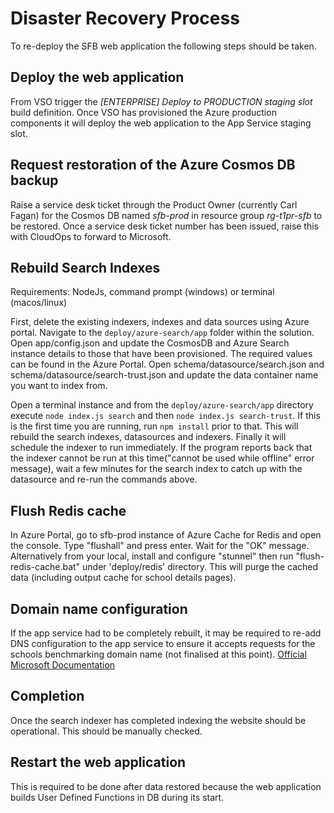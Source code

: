 # Disaster Recovery Process

To re-deploy the SFB web application the following steps should be taken.

## Deploy the web application

From VSO trigger the *[ENTERPRISE] Deploy to PRODUCTION staging slot* build definition.
Once VSO has provisioned the Azure production components it will deploy the web application to the App Service staging slot.

## Request restoration of the Azure Cosmos DB backup

Raise a service desk ticket through the Product Owner (currently Carl Fagan) for the Cosmos DB named *sfb-prod* in resource group *rg-t1pr-sfb* to be restored.  Once a service desk ticket number has been issued, raise this with CloudOps to forward to Microsoft.

## Rebuild Search Indexes

Requirements: NodeJs, command prompt (windows) or terminal (macos/linux)

First, delete the existing indexers, indexes and data sources using Azure portal.
Navigate to the `deploy/azure-search/app` folder within the solution.  
Open app/config.json and update the CosmosDB and Azure Search instance details to those that have been provisioned.  The required values can be found in the Azure Portal.
Open schema/datasource/search.json and schema/datasource/search-trust.json and update the data container name you want to index from.

Open a terminal instance and from the `deploy/azure-search/app` directory execute `node index.js search` and then `node index.js search-trust`. If this is the first time you are running, run `npm install` prior to that.  This will rebuild the search indexes, datasources and indexers.  Finally it will schedule the indexer to run immediately.  If the program reports back that the indexer cannot be run at this time("cannot be used while offline" error message), wait a few minutes for the search index to catch up with the datasource and re-run the commands above.

## Flush Redis cache
In Azure Portal, go to sfb-prod instance of Azure Cache for Redis and open the console. Type "flushall" and press enter. Wait for the "OK" message. Alternatively from your local, install and configure "stunnel" then run "flush-redis-cache.bat" under 'deploy/redis' directory. This will purge the cached data (including output cache for school details pages).

## Domain name configuration

If the app service had to be completely rebuilt, it may be required to re-add DNS configuration to the app service to ensure it accepts requests for the schools benchmarking domain name (not finalised at this point).  [Official Microsoft Documentation](https://docs.microsoft.com/en-us/azure/app-service-web/app-service-web-tutorial-custom-domain)

## Completion

Once the search indexer has completed indexing the website should be operational.  This should be manually checked.

## Restart the web application

This is required to be done after data restored because the web application builds User Defined Functions in DB during its start.

